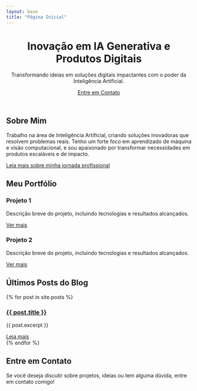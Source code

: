 ```yaml
---
layout: base
title: "Página Inicial"
---
```


<header class="hero">
  <div class="hero-content">
    <h1>Inovação em IA Generativa e Produtos Digitais</h1>
    <p>Transformando ideias em soluções digitais impactantes com o poder da Inteligência Artificial.</p>
    <a href="#contato" class="btn-contact">Entre em Contato</a> <!-- Botão "Entre em Contato" -->
  </div>
</header>

<section class="about">
  <h2>Sobre Mim</h2>
  <p>Trabalho na área de Inteligência Artificial, criando soluções inovadoras que resolvem problemas reais. Tenho um forte foco em aprendizado de máquina e visão computacional, e sou apaixonado por transformar necessidades em produtos escaláveis e de impacto.</p>
  <a href="/about">Leia mais sobre minha jornada profissional</a>
</section>

<section class="portfolio">
  <h2>Meu Portfólio</h2>
  <div class="portfolio-items">
    <div class="portfolio-item">
      <h3>Projeto 1</h3>
      <p>Descrição breve do projeto, incluindo tecnologias e resultados alcançados.</p>
      <a href="/portfolio/projeto-1">Ver mais</a>
    </div>
    <div class="portfolio-item">
      <h3>Projeto 2</h3>
      <p>Descrição breve do projeto, incluindo tecnologias e resultados alcançados.</p>
      <a href="/portfolio/projeto-2">Ver mais</a>
    </div>
    <!-- Adicione mais itens de portfólio conforme necessário -->
  </div>
</section>

<section class="blog">
  <h2>Últimos Posts do Blog</h2>
  <div class="posts">
    {% for post in site.posts %}
      <div class="post">
        <h3><a href="{{ post.url | prepend: site.baseurl }}">{{ post.title }}</a></h3>
        <p>{{ post.excerpt }}</p>
        <a href="{{ post.url | prepend: site.baseurl }}" class="read-more">Leia mais</a>
      </div>
    {% endfor %}
  </div>
</section>

<!-- Seção de Contato (Exemplo) -->
<section id="contato">
  <h2>Entre em Contato</h2>
  <p>Se você deseja discutir sobre projetos, ideias ou tem alguma dúvida, entre em contato comigo!</p>
  <!-- Adicione seu formulário de contato ou detalhes de contato aqui -->
</section>

